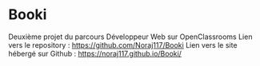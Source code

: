 # Booki
Deuxième projet du parcours Développeur Web sur OpenClassrooms
Lien vers le repository : https://github.com/Noraj117/Booki
Lien vers le site hébergé sur Github : https://noraj117.github.io/Booki/
